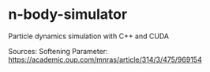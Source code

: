 # n-body-simulator
Particle dynamics simulation with C++ and CUDA

Sources:
Softening Parameter: https://academic.oup.com/mnras/article/314/3/475/969154
